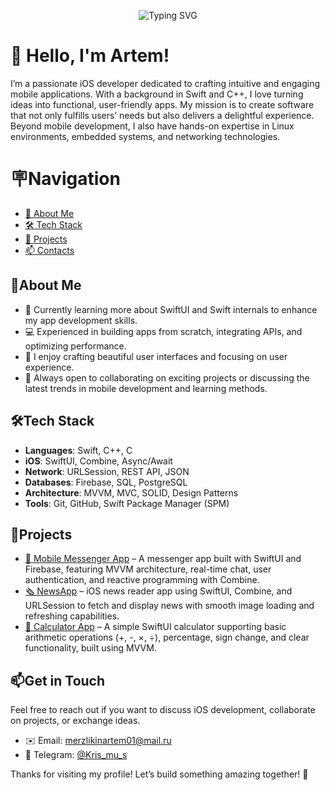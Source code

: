 <p align="center">
  <img src="https://readme-typing-svg.herokuapp.com?font=Fira+Code&size=24&pause=1000&color=99ff99&center=true&vCenter=true&width=600&lines=Hi+there+👋,+I'm+Artem;I'm+an+iOS+Developer!" alt="Typing SVG" />
</p>

# 👋 Hello, I'm Artem!

I’m a passionate iOS developer dedicated to crafting intuitive and engaging mobile applications. With a background in Swift and C++, I love turning ideas into functional, user-friendly apps. My mission is to create software that not only fulfills users’ needs but also delivers a delightful experience. Beyond mobile development, I also have hands-on expertise in Linux environments, embedded systems, and networking technologies.

# 🪧Navigation

- [🚀 About Me](#about-me)
- [🛠 Tech Stack](#tech-Stack)
- [🌟 Projects](#projects)
- [📫 Contacts](#get-in-Touch)

## 🚀About Me

- 🌱 Currently learning more about SwiftUI and Swift internals to enhance my app development skills.
- 💻 Experienced in building apps from scratch, integrating APIs, and optimizing performance.
- 🎨 I enjoy crafting beautiful user interfaces and focusing on user experience.
- 💬 Always open to collaborating on exciting projects or discussing the latest trends in mobile development and learning methods.

## 🛠Tech Stack

- **Languages**: Swift, C++, C
- **iOS**: SwiftUI, Combine, Async/Await
- **Network**: URLSession, REST API, JSON
- **Databases**: Firebase, SQL, PostgreSQL
- **Architecture**: MVVM, MVC, SOLID, Design Patterns
- **Tools**: Git, GitHub, Swift Package Manager (SPM)

## 🌟Projects

- [📱 Mobile Messenger App](https://github.com/KrisMuSs/MessengerApp) – A messenger app built with SwiftUI and Firebase, featuring MVVM architecture, real-time chat, user authentication, and reactive programming with Combine.
- [🗞 NewsApp](https://github.com/KrisMuSs/NewsApp) – iOS news reader app using SwiftUI, Combine, and URLSession to fetch and display news with smooth image loading and refreshing capabilities.
- [🧮 Calculator App](https://github.com/KrisMuSs/CalculatorApp) – A simple SwiftUI calculator supporting basic arithmetic operations (+, -, ×, ÷), percentage, sign change, and clear functionality, built using MVVM.

## 📫Get in Touch

Feel free to reach out if you want to discuss iOS development, collaborate on projects, or exchange ideas.

- ✉️ Email: [merzlikinartem01@mail.ru](mailto:merzlikinartem01@mail.ru)  
- 💬 Telegram: [@Kris_mu_s](https://t.me/Kris_mu_s)

Thanks for visiting my profile! Let’s build something amazing together! 🚀

